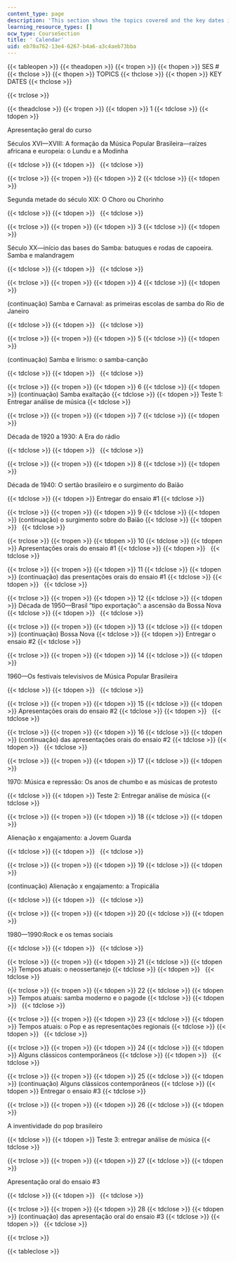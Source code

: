 ```yaml
---
content_type: page
description: 'This section shows the topics covered and the key dates in the course. '
learning_resource_types: []
ocw_type: CourseSection
title: ' Calendar'
uid: eb70a762-13e4-6267-b4a6-a3c4aeb73bba
---
```


  
{{< tableopen >}}
{{< theadopen >}}
{{< tropen >}}
{{< thopen >}}
SES #
{{< thclose >}}
{{< thopen >}}
TOPICS
{{< thclose >}}
{{< thopen >}}
KEY DATES
{{< thclose >}}

{{< trclose >}}

{{< theadclose >}}
{{< tropen >}}
{{< tdopen >}}
1
{{< tdclose >}}
{{< tdopen >}}


Apresentação geral do curso

Séculos XVI—XVIII: A formação da Música Popular Brasileira—raízes africana e europeia: o Lundu e a Modinha


{{< tdclose >}}
{{< tdopen >}}
 
{{< tdclose >}}

{{< trclose >}}
{{< tropen >}}
{{< tdopen >}}
2
{{< tdclose >}}
{{< tdopen >}}


Segunda metade do século XIX: O Choro ou Chorinho


{{< tdclose >}}
{{< tdopen >}}
 
{{< tdclose >}}

{{< trclose >}}
{{< tropen >}}
{{< tdopen >}}
3
{{< tdclose >}}
{{< tdopen >}}


Século XX—início das bases do Samba: batuques e rodas de capoeira. Samba e malandragem


{{< tdclose >}}
{{< tdopen >}}
 
{{< tdclose >}}

{{< trclose >}}
{{< tropen >}}
{{< tdopen >}}
4
{{< tdclose >}}
{{< tdopen >}}


(continuação) Samba e Carnaval: as primeiras escolas de samba do Rio de Janeiro


{{< tdclose >}}
{{< tdopen >}}
 
{{< tdclose >}}

{{< trclose >}}
{{< tropen >}}
{{< tdopen >}}
5
{{< tdclose >}}
{{< tdopen >}}


(continuação) Samba e lirismo: o samba-canção


{{< tdclose >}}
{{< tdopen >}}
 
{{< tdclose >}}

{{< trclose >}}
{{< tropen >}}
{{< tdopen >}}
6
{{< tdclose >}}
{{< tdopen >}}
(continuação) Samba exaltação
{{< tdclose >}}
{{< tdopen >}}
Teste 1: Entregar análise de música
{{< tdclose >}}

{{< trclose >}}
{{< tropen >}}
{{< tdopen >}}
7
{{< tdclose >}}
{{< tdopen >}}


Década de 1920 a 1930: A Era do rádio


{{< tdclose >}}
{{< tdopen >}}
 
{{< tdclose >}}

{{< trclose >}}
{{< tropen >}}
{{< tdopen >}}
8
{{< tdclose >}}
{{< tdopen >}}


Década de 1940: O sertão brasileiro e o surgimento do Baião


{{< tdclose >}}
{{< tdopen >}}
Entregar do ensaio #1
{{< tdclose >}}

{{< trclose >}}
{{< tropen >}}
{{< tdopen >}}
9
{{< tdclose >}}
{{< tdopen >}}
(continuação) o surgimento sobre do Baião
{{< tdclose >}}
{{< tdopen >}}
 
{{< tdclose >}}

{{< trclose >}}
{{< tropen >}}
{{< tdopen >}}
10
{{< tdclose >}}
{{< tdopen >}}
Apresentações orais do ensaio #1
{{< tdclose >}}
{{< tdopen >}}
 
{{< tdclose >}}

{{< trclose >}}
{{< tropen >}}
{{< tdopen >}}
11
{{< tdclose >}}
{{< tdopen >}}
(continuação) das presentações orais do ensaio #1
{{< tdclose >}}
{{< tdopen >}}
 
{{< tdclose >}}

{{< trclose >}}
{{< tropen >}}
{{< tdopen >}}
12
{{< tdclose >}}
{{< tdopen >}}
Década de 1950—Brasil “tipo exportação”: a ascensão da Bossa Nova
{{< tdclose >}}
{{< tdopen >}}
 
{{< tdclose >}}

{{< trclose >}}
{{< tropen >}}
{{< tdopen >}}
13
{{< tdclose >}}
{{< tdopen >}}
(continuação) Bossa Nova
{{< tdclose >}}
{{< tdopen >}}
Entregar o ensaio #2
{{< tdclose >}}

{{< trclose >}}
{{< tropen >}}
{{< tdopen >}}
14
{{< tdclose >}}
{{< tdopen >}}


1960—Os festivais televisivos de Música Popular Brasileira


{{< tdclose >}}
{{< tdopen >}}
 
{{< tdclose >}}

{{< trclose >}}
{{< tropen >}}
{{< tdopen >}}
15
{{< tdclose >}}
{{< tdopen >}}
Apresentações orais do ensaio #2
{{< tdclose >}}
{{< tdopen >}}
 
{{< tdclose >}}

{{< trclose >}}
{{< tropen >}}
{{< tdopen >}}
16
{{< tdclose >}}
{{< tdopen >}}
(continuação) das apresentações orais do ensaio #2
{{< tdclose >}}
{{< tdopen >}}
 
{{< tdclose >}}

{{< trclose >}}
{{< tropen >}}
{{< tdopen >}}
17
{{< tdclose >}}
{{< tdopen >}}


1970: Música e repressão: Os anos de chumbo e as músicas de protesto


{{< tdclose >}}
{{< tdopen >}}
Teste 2: Entregar análise de música
{{< tdclose >}}

{{< trclose >}}
{{< tropen >}}
{{< tdopen >}}
18
{{< tdclose >}}
{{< tdopen >}}


Alienação x engajamento: a Jovem Guarda


{{< tdclose >}}
{{< tdopen >}}
 
{{< tdclose >}}

{{< trclose >}}
{{< tropen >}}
{{< tdopen >}}
19
{{< tdclose >}}
{{< tdopen >}}


(continuação) Alienação x engajamento: a Tropicália


{{< tdclose >}}
{{< tdopen >}}
 
{{< tdclose >}}

{{< trclose >}}
{{< tropen >}}
{{< tdopen >}}
20
{{< tdclose >}}
{{< tdopen >}}


1980—1990:Rock e os temas sociais


{{< tdclose >}}
{{< tdopen >}}
 
{{< tdclose >}}

{{< trclose >}}
{{< tropen >}}
{{< tdopen >}}
21
{{< tdclose >}}
{{< tdopen >}}
Tempos atuais: o neossertanejo
{{< tdclose >}}
{{< tdopen >}}
 
{{< tdclose >}}

{{< trclose >}}
{{< tropen >}}
{{< tdopen >}}
22
{{< tdclose >}}
{{< tdopen >}}
Tempos atuais: samba moderno e o pagode
{{< tdclose >}}
{{< tdopen >}}
 
{{< tdclose >}}

{{< trclose >}}
{{< tropen >}}
{{< tdopen >}}
23
{{< tdclose >}}
{{< tdopen >}}
Tempos atuais: o Pop e as representações regionais
{{< tdclose >}}
{{< tdopen >}}
 
{{< tdclose >}}

{{< trclose >}}
{{< tropen >}}
{{< tdopen >}}
24
{{< tdclose >}}
{{< tdopen >}}
Alguns clássicos contemporâneos
{{< tdclose >}}
{{< tdopen >}}
 
{{< tdclose >}}

{{< trclose >}}
{{< tropen >}}
{{< tdopen >}}
25
{{< tdclose >}}
{{< tdopen >}}
(continuação) Alguns clássicos contemporâneos
{{< tdclose >}}
{{< tdopen >}}
Entregar o ensaio #3
{{< tdclose >}}

{{< trclose >}}
{{< tropen >}}
{{< tdopen >}}
26
{{< tdclose >}}
{{< tdopen >}}


A inventividade do pop brasileiro


{{< tdclose >}}
{{< tdopen >}}
Teste 3: entregar análise de música
{{< tdclose >}}

{{< trclose >}}
{{< tropen >}}
{{< tdopen >}}
27
{{< tdclose >}}
{{< tdopen >}}


Apresentação oral do ensaio #3


{{< tdclose >}}
{{< tdopen >}}
 
{{< tdclose >}}

{{< trclose >}}
{{< tropen >}}
{{< tdopen >}}
28
{{< tdclose >}}
{{< tdopen >}}
(continuação) das apresentação oral do ensaio #3
{{< tdclose >}}
{{< tdopen >}}
 
{{< tdclose >}}

{{< trclose >}}

{{< tableclose >}}